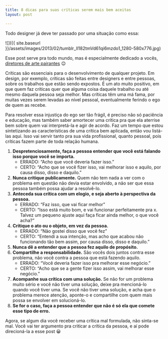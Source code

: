 ```yaml
---
title: 8 dicas para suas críticas serem mais bem aceitas
layout: post

---
```

Todo designer já deve ter passado por uma situação como essa:

![]({{ site.baseurl }}/assets/images/2013/02/tumblr_ll182tmVd61qi6mzdo1_1280-580x776.jpg)

Esse post serve pra todo mundo, mas é especialmente dedicado a vocês, <a href="http://hoveringartdirectors.tumblr.com/" title="Hovering Art Directors" target="_blank">diretores de arte pairantes</a> 😉

Críticas são essenciais para o desenvolvimento de qualquer projeto. Em design, por exemplo, críticas são feitas entre designers e entre pessoas, sobre os trabalhos que estão sendo expostos. É um ato muito positivo, em que quem faz críticas quer que alguma coisa daquele trabalho ou até mesmo daquela pessoa seja melhor. Mas críticas têm uma má fama, por muitas vezes serem levadas ao nível pessoal, eventualmente ferindo o ego de quem as recebe. 

Para resolver essa injustiça do ego ser tão frágil, é preciso não só paciência e educação, mas também saber amortecer uma crítica pra que ela aterrise bem sobre quem vai interpretá-la e agir de acordo. Faz um tempo que estou sintetizando as características de uma crítica bem aplicada, então vou listá-las aqui. Isso vai servir tanto pra sua vida profissional, quanto pessoal, pois críticas fazem parte de toda relação humana. 

  1. **Despretenciosamente, faça a pessoa entender que você está falando isso porque você se importa.** 
      * <span class="red">ERRADO:</span> &#8220;Acho que você deveria fazer isso.&#8221;
      * <span class="green">CERTO:</span> &#8220;Acho que se você fizer isso, vai melhorar isso e aquilo, por causa disso, disso e daquilo.&#8221;
  2. **Nunca critique publicamente.** Quem não tem nada a ver com o problema em questão não devia estar envolvido, a não ser que essa pessoa também possa ajudar a resolvê-lo.
  3. **Anteceda sua crítica com um elogio, e seja aberto à perspectiva da pessoa.** 
      * <span class="red">ERRADO:</span> &#8220;Faz isso, que vai ficar melhor&#8221;
      * <span class="green">CERTO:</span> &#8220;Isso está muito bom, e vai funcionar perfeitamente pra x. Talvez um pequeno ajuste aqui faça ficar ainda melhor, o que você acha?&#8221;
  4. **Critique o ato ou o objeto, em vez da pessoa.** 
      * <span class="red">ERRADO:</span> &#8220;Não gostei disso que você fez&#8221;
      * <span class="green">CERTO:</span> &#8220;Entendi a sua intenção, mas acho que acabou não funcionando tão bem assim, por causa disso, disso e daquilo.&#8221;
  5. **Nunca dê a entender que a pessoa fez aquilo de propósito.**
  6. **Compartilhe a responsabilidade.** São vocês dois juntos contra esse problema, não você contra a pessoa que está fazendo aquilo. 
      * <span class="red">ERRADO:</span> &#8220;Você deveria fazer isso pra melhorar esse negócio.&#8221;
      * <span class="green">CERTO:</span> &#8220;Acho que se a gente fizer isso assim, vai melhorar esse negócio.&#8221;
  7. **Acompanhe sua crítica com uma solução.** Se não for um problema muito sério e você não tiver uma solução, deixe pra mencioná-lo quando você tiver uma. Se você não tiver uma solução, e acha que o problema merece atenção, aponte-o e compartilhe com quem mais possa se envolver em solucioná-lo.
  8. **Se for o caso, faça a pessoa entender que não é só ela que comete esse tipo de erro.**

Agora, se algum dia você receber uma crítica mal formulada, não sinta-se mal. Você vai ter argumento pra criticar a crítica da pessoa, e aí pode direcioná-la a esse post 😀